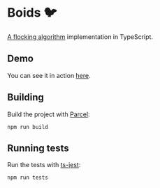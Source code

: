 # Boids 🐦

[A flocking algorithm](https://en.wikipedia.org/wiki/Boids) implementation in TypeScript.

## Demo

You can see it in action [here](https://lamsa.dev/boids/).

## Building

Build the project with [Parcel](https://parceljs.org/):

```
npm run build
```

## Running tests

Run the tests with [ts-jest](https://github.com/kulshekhar/ts-jest):

```
npm run tests
```